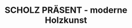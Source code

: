 ---
title: "SCHOLZ PRÄSENT - moderne Holzkunst"
url: /seiffen-erzgebirge/scholz-praesent-moderne-holzkunst/
shop: Kunst
---